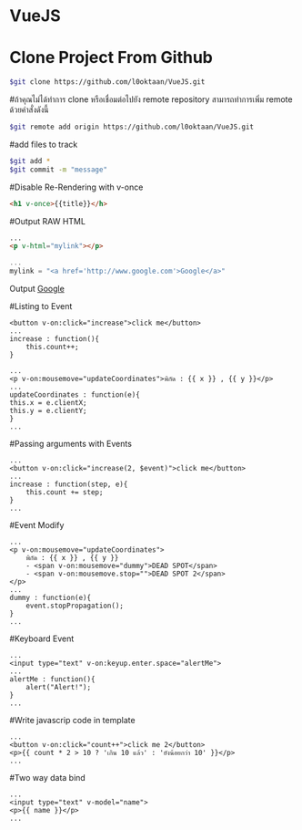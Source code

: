 # VueJS

# Clone Project From Github

```sh
$git clone https://github.com/l0oktaan/VueJS.git
```

#ถ้าคุณไม่ได้ทำการ clone หรือเชื่อมต่อไปยัง remote repository สามารถทำการเพิ่ม remote ด้วยคำสั่งดังนี้

```sh
$git remote add origin https://github.com/l0oktaan/VueJS.git
```

#add files to track
```sh
$git add *
$git commit -m "message"
```



#Disable Re-Rendering with v-once
```HTML
<h1 v-once>{{title}}</h>
```

#Output RAW HTML

```HTML
...
<p v-html="mylink"></p> 
```
```js
...
mylink = "<a href='http://www.google.com'>Google</a>"
```
Output
<a href='http://www.google.com'>Google</a>

#Listing to Event
```
<button v-on:click="increase">click me</button>
...
increase : function(){
    this.count++;
}
```
```
...
<p v-on:mousemove="updateCoordinates">พิกัด : {{ x }} , {{ y }}</p>
...
updateCoordinates : function(e){
this.x = e.clientX;
this.y = e.clientY;
}
...
```
#Passing arguments with Events
```
...
<button v-on:click="increase(2, $event)">click me</button>
...
increase : function(step, e){
    this.count += step;
}
...
```
#Event Modify
```
...
<p v-on:mousemove="updateCoordinates">
    พิกัด : {{ x }} , {{ y }} 
    - <span v-on:mousemove="dummy">DEAD SPOT</span>
    - <span v-on:mousemove.stop="">DEAD SPOT 2</span>
</p>
...
dummy : function(e){
    event.stopPropagation();
}
...
```
#Keyboard Event
```
...
<input type="text" v-on:keyup.enter.space="alertMe">
...
alertMe : function(){
    alert("Alert!");
}
...
```
#Write javascrip code in template
```
...
<button v-on:click="count++">click me 2</button>
<p>{{ count * 2 > 10 ? 'เกิน 10 แล้ว' : 'ยังน้อยกว่า 10' }}</p>
...
```
#Two way data bind
```
...
<input type="text" v-model="name">
<p>{{ name }}</p>
...
```

